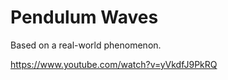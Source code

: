 Pendulum Waves 
================

Based on a real-world phenomenon.

https://www.youtube.com/watch?v=yVkdfJ9PkRQ
